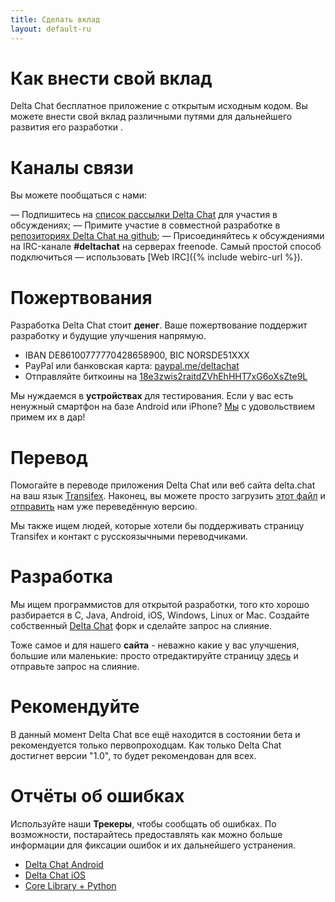 ```yaml
---
title: Сделать вклад
layout: default-ru
---
```




<!-- GENERATED FILE -- DO NOT EDIT -->



# Как внести свой вклад

Delta Chat бесплатное приложение с открытым исходным кодом. Вы можете внести свой вклад различными путями для дальнейшего развития его разработки .


# Каналы связи

Вы можете пообщаться с нами:

 — Подпишитесь на [список рассылки Delta Chat](https://lists.codespeak.net/postorius/lists/delta.codespeak.net/) для участия в обсуждениях;
— Примите участие в совместной разработке в [репозиториях Delta Chat на github](https://github.com/deltachat/);
— Присоединяйтесь к обсуждениями на IRC-канале **#deltachat** на серверах freenode. Самый простой способ подключиться — использовать [Web IRC]({% include webirc-url %}).


# Пожертвования

Разработка Delta Chat стоит **денег**. Ваше пожертвование поддержит разработку и будущие улучшения напрямую.

- IBAN DE86100777770428658900, BIC NORSDE51XXX
- PayPal или банковская карта: [paypal.me/deltachat](https://paypal.me/deltachat/20)
- Отправляйте биткоины на [18e3zwis2raitdZVhEhHHT7xG6oXsZte9L](bitcoin:18e3zwis2raitdZVhEhHHT7xG6oXsZte9L)

Мы нуждаемся в **устройствах** для тестирования. Если у вас есть ненужный смартфон на базе Android или iPhone?
[Мы](imprint) с удовольствием примем их в дар!

# Перевод

Помогайте в переводе приложения Delta Chat или веб сайта delta.chat на ваш язык
[Transifex](https://www.transifex.com/delta-chat/public/).
Наконец, вы можете просто загрузить [этот файл](https://raw.githubusercontent.com/deltachat/deltachat-android/master/MessengerProj/src/main/res/values/strings.xml) и [отправить](imprint) нам уже переведённую версию.

Мы также ищем людей, которые хотели бы поддерживать страницу Transifex и контакт с русскоязычными переводчиками.


# Разработка

Мы ищем программистов для открытой разработки, того кто хорошо разбирается в C, Java, Android, iOS, Windows, Linux or Mac.
Создайте собственный [Delta Chat](https://github.com/deltachat/) форк и сделайте запрос на слияние.

Тоже самое и для нашего **сайта** - неважно какие у вас улучшения, большие или маленькие: просто отредактируйте страницу [здесь](https://github.com/deltachat/deltachat-pages) и отправьте запрос на слияние.

# Рекомендуйте

В данный момент Delta Chat все ещё находится в состоянии бета и рекомендуется только первопроходцам. Как только Delta Chat достигнет версии "1.0", то будет рекомендован для всех.


# Отчёты об ошибках

Используйте наши **Трекеры**, чтобы сообщать об ошибках. По возможности, постарайтесь предоставлять как можно больше информации для фиксации ошибок и их дальнейшего устранения.

- [Delta Chat Android](https://github.com/deltachat/deltachat-android/issues)
- [Delta Chat iOS](https://github.com/deltachat/deltachat-ios/issues)
- [Core Library + Python](https://github.com/deltachat/deltachat-core/issues)




